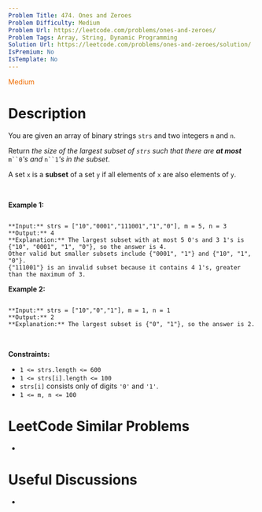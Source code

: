 ```yaml
---
Problem Title: 474. Ones and Zeroes
Problem Difficulty: Medium
Problem Url: https://leetcode.com/problems/ones-and-zeroes/
Problem Tags: Array, String, Dynamic Programming
Solution Url: https://leetcode.com/problems/ones-and-zeroes/solution/
IsPremium: No
IsTemplate: No
---
```


<span style="color: rgb(239, 108, 0);">Medium</span>

# Description

You are given an array of binary strings `strs` and two integers `m` and `n`.


Return *the size of the largest subset of `strs` such that there are **at most*** `m``0`*'s and* `n``1`*'s in the subset*.


A set `x` is a **subset** of a set `y` if all elements of `x` are also elements of `y`.


 


**Example 1:**



```

**Input:** strs = ["10","0001","111001","1","0"], m = 5, n = 3
**Output:** 4
**Explanation:** The largest subset with at most 5 0's and 3 1's is {"10", "0001", "1", "0"}, so the answer is 4.
Other valid but smaller subsets include {"0001", "1"} and {"10", "1", "0"}.
{"111001"} is an invalid subset because it contains 4 1's, greater than the maximum of 3.

```

**Example 2:**



```

**Input:** strs = ["10","0","1"], m = 1, n = 1
**Output:** 2
**Explanation:** The largest subset is {"0", "1"}, so the answer is 2.

```

 


**Constraints:**


* `1 <= strs.length <= 600`
* `1 <= strs[i].length <= 100`
* `strs[i]` consists only of digits `'0'` and `'1'`.
* `1 <= m, n <= 100`




# LeetCode Similar Problems

- []()

# Useful Discussions

- []()
